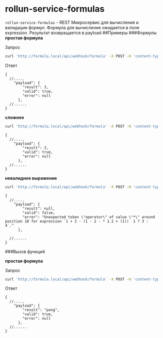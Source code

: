 
# rollun-service-formulas

`rollun-service-formulas` - REST Микросервис для вычисления и валидации формул.
Формула для вычисление ожидается в поле expression.
Результат возвращается в payload
##Примеры
###Формулы
**простая формула**

Запрос
```bash
curl 'http://formula.local/api/webhook/formula' -X POST -H 'content-type: application/json' --data-binary '{"expression": "1 + 2"}'
```
Ответ 
```json5
{
  //.....
	"payload": {
        "result": 3,
        "valid": true,
        "error": null
      },
  //......
}
```

**сложнее**
```bash
curl 'http://formula.local/api/webhook/formula' -X POST -H 'content-type: application/json' --data-binary '{"expression": "1 + 2 - (1 - 2 * -1.2 + (1)) / 1 ? 3 : 4"}'
```
```json5
{
  //.....
	"payload": {
        "result": 3,
        "valid": true,
        "error": null
      },
  //......
}
```
**невалидное выражение**
```bash
curl 'http://formula.local/api/webhook/formula' -X POST -H 'content-type: application/json' --data-binary '{"expression": "1 + 2 - (1 - 2 - * 1.2 + (1))  1 ? 3 : 4"}'
```
```json5
{
  //.....
	"payload": {
        "result": null,
        "valid": false,
        "error": "Unexpected token \"operator\" of value \"*\" around position 18 for expression `1 + 2 - (1 - 2 - * 1.2 + (1))  1 ? 3 : 4`."
      },

  //......
}
```

###Вызов функций

**простая формула**

Запрос
```bash
curl 'http://formula.local/api/webhook/formula' -X POST -H 'content-type: application/json' --data-binary '{"expression": "ping(1)"}'
```
Ответ 
```json5
{
  //.....
	"payload": {
        "result": "pong",
        "valid": true,
        "error": null
      },
  //......
}
```
